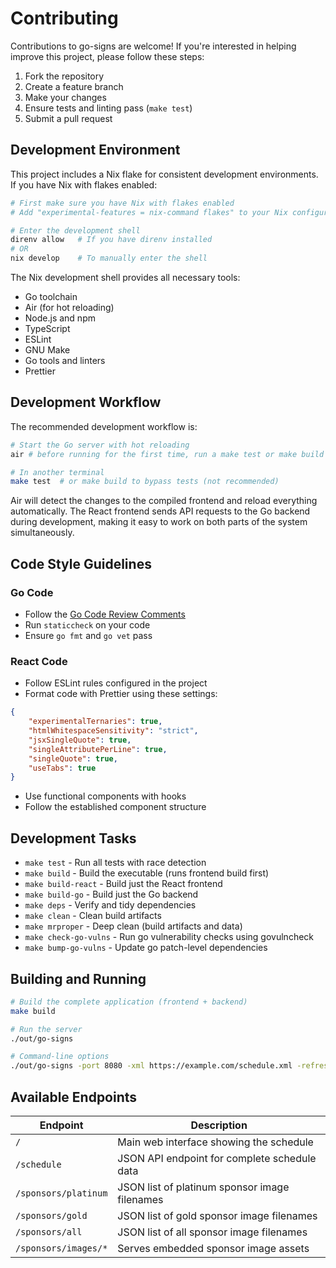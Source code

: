 # Contributing

Contributions to go-signs are welcome! If you're interested in helping improve this project, please follow these steps:

1. Fork the repository
2. Create a feature branch
3. Make your changes
4. Ensure tests and linting pass (`make test`)
5. Submit a pull request

## Development Environment

This project includes a Nix flake for consistent development environments. If you have Nix with flakes enabled:

```sh
# First make sure you have Nix with flakes enabled
# Add "experimental-features = nix-command flakes" to your Nix configuration

# Enter the development shell
direnv allow   # If you have direnv installed
# OR
nix develop    # To manually enter the shell
```

The Nix development shell provides all necessary tools:

- Go toolchain
- Air (for hot reloading)
- Node.js and npm
- TypeScript
- ESLint
- GNU Make
- Go tools and linters
- Prettier

## Development Workflow

The recommended development workflow is:

```sh
# Start the Go server with hot reloading
air # before running for the first time, run a make test or make build

# In another terminal
make test  # or make build to bypass tests (not recommended)
```

Air will detect the changes to the compiled frontend and reload everything automatically. The React frontend sends API requests to the Go backend during development, making it easy to work on both parts of the system simultaneously.

## Code Style Guidelines

### Go Code

- Follow the [Go Code Review Comments](https://github.com/golang/go/wiki/CodeReviewComments)
- Run `staticcheck` on your code
- Ensure `go fmt` and `go vet` pass

### React Code

- Follow ESLint rules configured in the project
- Format code with Prettier using these settings:

```json
{
	"experimentalTernaries": true,
	"htmlWhitespaceSensitivity": "strict",
	"jsxSingleQuote": true,
	"singleAttributePerLine": true,
	"singleQuote": true,
	"useTabs": true
}
```

- Use functional components with hooks
- Follow the established component structure

## Development Tasks

- `make test` - Run all tests with race detection
- `make build` - Build the executable (runs frontend build first)
- `make build-react` - Build just the React frontend
- `make build-go` - Build just the Go backend
- `make deps` - Verify and tidy dependencies
- `make clean` - Clean build artifacts
- `make mrproper` - Deep clean (build artifacts and data)
- `make check-go-vulns` - Run go vulnerability checks using govulncheck
- `make bump-go-vulns` - Update go patch-level dependencies

## Building and Running

```sh
# Build the complete application (frontend + backend)
make build

# Run the server
./out/go-signs

# Command-line options
./out/go-signs -port 8080 -xml https://example.com/schedule.xml -refresh 10
```

## Available Endpoints

| Endpoint             | Description                                   |
| -------------------- | --------------------------------------------- |
| `/`                  | Main web interface showing the schedule       |
| `/schedule`          | JSON API endpoint for complete schedule data  |
| `/sponsors/platinum` | JSON list of platinum sponsor image filenames |
| `/sponsors/gold`     | JSON list of gold sponsor image filenames     |
| `/sponsors/all`      | JSON list of all sponsor image filenames      |
| `/sponsors/images/*` | Serves embedded sponsor image assets          |
